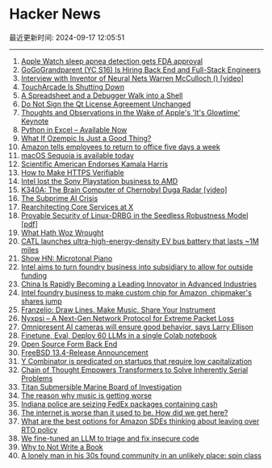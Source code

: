 # Hacker News

最近更新时间: 2024-09-17 12:05:51

--- 
1. [Apple Watch sleep apnea detection gets FDA approval](https://techcrunch.com/2024/09/16/apple-watch-sleep-apnea-detection-gets-fda-approval/) 
2. [GoGoGrandparent (YC S16) Is Hiring Back End and Full-Stack Engineers](https://news.ycombinator.com/item?id=41558114) 
3. [Interview with Inventor of Neural Nets Warren McCulloch () [video]](https://www.youtube.com/watch?v=wawMjJUCMVw) 
4. [TouchArcade Is Shutting Down](https://toucharcade.com/2024/09/16/toucharcade-is-shutting-down/) 
5. [A Spreadsheet and a Debugger Walk into a Shell](https://arcan-fe.com/2024/09/16/a-spreadsheet-and-a-debugger-walks-into-a-shell/) 
6. [Do Not Sign the Qt License Agreement Unchanged](https://burkhardstubert.substack.com/p/do-not-sign-the-qt-license-agreement) 
7. [Thoughts and Observations in the Wake of Apple's 'It's Glowtime' Keynote](https://daringfireball.net/2024/09/thoughts_and_observations_in_the_wake_of_apples_its_glowtime_keynote) 
8. [Python in Excel – Available Now](https://techcommunity.microsoft.com/t5/excel-blog/python-in-excel-available-now/ba-p/4240212) 
9. [What If Ozempic Is Just a Good Thing?](https://nymag.com/intelligencer/article/ozempic-weight-loss-diet-drug-moral-panic.html) 
10. [Amazon tells employees to return to office five days a week](https://www.cnbc.com/2024/09/16/amazon-jassy-tells-employees-to-return-to-office-five-days-a-week.html) 
11. [macOS Sequoia is available today](https://www.apple.com/newsroom/2024/09/macos-sequoia-is-available-today/) 
12. [Scientific American Endorses Kamala Harris](https://www.scientificamerican.com/article/vote-for-kamala-harris-to-support-science-health-and-the-environment/) 
13. [How to Make HTTPS Verifiable](https://blog.reclaimprotocol.org/posts/open-source-reclaim) 
14. [Intel lost the Sony Playstation business to AMD](https://www.reuters.com/technology/how-intel-lost-sony-playstation-business-2024-09-16/) 
15. [K340A: The Brain Computer of Chernobyl Duga Radar [video]](https://www.youtube.com/watch?v=kHiCHRB-RlA) 
16. [The Subprime AI Crisis](https://www.wheresyoured.at/subprimeai/) 
17. [Rearchitecting Core Services at X](https://twitter.com/cambridgemike/status/1835774409786986572) 
18. [Provable Security of Linux-DRBG in the Seedless Robustness Model [pdf]](https://eprint.iacr.org/2024/1421.pdf) 
19. [What Hath Woz Wrought](https://www.folklore.org/What_Hath_Woz_Wrought.html) 
20. [CATL launches ultra-high-energy-density EV bus battery that lasts ~1M miles](https://electrek.co/2024/09/16/catl-launches-new-ev-battery-lasts-nearly-1-million-miles/) 
21. [Show HN: Microtonal Piano](https://osolmaz.github.io/microtonal-piano/) 
22. [Intel aims to turn foundry business into subsidiary to allow for outside funding](https://www.cnbc.com/2024/09/16/intel-turns-foundry-business-into-subsidiary-weighs-outside-funding.html) 
23. [China Is Rapidly Becoming a Leading Innovator in Advanced Industries](https://itif.org/publications/2024/09/16/china-is-rapidly-becoming-a-leading-innovator-in-advanced-industries/) 
24. [Intel foundry business to make custom chip for Amazon, chipmaker's shares jump](https://www.reuters.com/technology/intel-aws-expand-strategic-collaboration-chip-manufacturing-2024-09-16/) 
25. [Franzelio: Draw Lines. Make Music. Share Your Instrument](https://franzelio.franzai.com/) 
26. [Nyxpsi – A Next-Gen Network Protocol for Extreme Packet Loss](https://github.com/nyxpsi/nyxpsi) 
27. [Omnipresent AI cameras will ensure good behavior, says Larry Ellison](https://arstechnica.com/information-technology/2024/09/omnipresent-ai-cameras-will-ensure-good-behavior-says-larry-ellison/) 
28. [Finetune, Eval, Deploy 60 LLMs in a single Colab notebook](https://colab.research.google.com/drive/1v4zaLJ-YXE29rn4ZJXCtTDwBzDg8H2HK?usp=sharing) 
29. [Open Source Form Back End](https://github.com/FormBee/FormBee) 
30. [FreeBSD 13.4-Release Announcement](https://www.freebsd.org/releases/13.4R/announce/) 
31. [Y Combinator is predicated on startups that require low capitalization](https://twitter.com/bradneuberg/status/1835680235049869495) 
32. [Chain of Thought Empowers Transformers to Solve Inherently Serial Problems](https://arxiv.org/abs/2402.12875) 
33. [Titan Submersible Marine Board of Investigation](https://www.news.uscg.mil/News-by-Region/Headquarters/Titan-Submersible/) 
34. [The reason why music is getting worse](https://www.openculture.com/2024/09/the-real-reason-why-music-is-getting-worse-rick-beato-explains.html) 
35. [Indiana police are seizing FedEx packages containing cash](https://www.indystar.com/story/news/local/2024/08/13/california-jewelry-business-sues-indiana-over-seized-cash-fedex-henry-minh-inc/74788610007/) 
36. [The internet is worse than it used to be. How did we get here?](https://theconversation.com/the-internet-is-worse-than-it-used-to-be-how-did-we-get-here-and-can-we-go-back-236513) 
37. [What are the best options for Amazon SDEs thinking about leaving over RTO policy](https://news.ycombinator.com/item?id=41563621) 
38. [We fine-tuned an LLM to triage and fix insecure code](https://corgea.com/blog/fine-tuning-for-precision-and-privacy-how-corgea-s-llm-enhances-enterprise-application-security) 
39. [Why to Not Write a Book](https://gwern.net/book-writing) 
40. [A lonely man in his 30s found community in an unlikely place: spin class](https://longreads.com/2024/09/05/spin-masculinity-loneliness-friendship/) 
